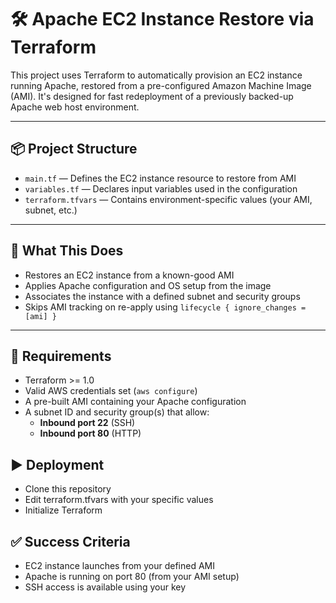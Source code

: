 # 🛠️ Apache EC2 Instance Restore via Terraform

This project uses Terraform to automatically provision an EC2 instance running Apache, restored from a pre-configured Amazon Machine Image (AMI). It's designed for fast redeployment of a previously backed-up Apache web host environment.

---

## 📦 Project Structure

- `main.tf` — Defines the EC2 instance resource to restore from AMI
- `variables.tf` — Declares input variables used in the configuration
- `terraform.tfvars` — Contains environment-specific values (your AMI, subnet, etc.)

---

## 🚀 What This Does

- Restores an EC2 instance from a known-good AMI
- Applies Apache configuration and OS setup from the image
- Associates the instance with a defined subnet and security groups
- Skips AMI tracking on re-apply using `lifecycle { ignore_changes = [ami] }`

---

## 🔧 Requirements

- Terraform >= 1.0
- Valid AWS credentials set (`aws configure`)
- A pre-built AMI containing your Apache configuration
- A subnet ID and security group(s) that allow:
  - **Inbound port 22** (SSH)
  - **Inbound port 80** (HTTP)

## ▶️ Deployment

- Clone this repository
- Edit terraform.tfvars with your specific values
- Initialize Terraform


## ✅ Success Criteria

- EC2 instance launches from your defined AMI
- Apache is running on port 80 (from your AMI setup)
- SSH access is available using your key